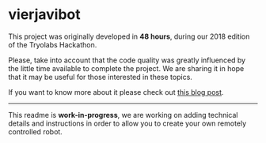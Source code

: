 # vierjavibot

This project was originally developed in **48 hours**, during our 2018 edition of the Tryolabs Hackathon. 

Please, take into account that the code quality was greatly influenced by the little time available to complete the project.
We are sharing it in hope that it may be useful for those interested in these topics.

If you want to know more about it please check out [this blog post](https://tryolabs.com/blog/hackathon-robot-remote-work-iot-computer-vision/).

---

This readme is **work-in-progress**, we are working on adding technical details and instructions in order to allow you to create your own remotely controlled robot.
